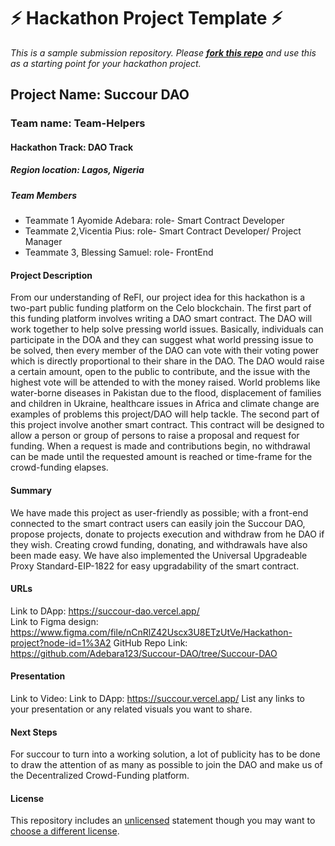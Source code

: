 
# ⚡ Hackathon Project Template ⚡
_This is a sample submission repository.
Please [__fork this repo__](https://help.github.com/articles/fork-a-repo/) and use this as a starting point for your hackathon project._

## Project Name:  Succour DAO
### Team name: Team-Helpers
#### Hackathon Track: DAO Track

##### Region location: Lagos, Nigeria

##### Team Members
- Teammate 1 Ayomide Adebara: role- Smart Contract Developer
- Teammate 2,Vicentia Pius: role- Smart Contract Developer/ Project Manager
- Teammate 3, Blessing Samuel: role- FrontEnd 

#### Project Description
From our understanding of ReFI, our project idea for this hackathon is a two-part public funding platform on the Celo blockchain.
The first part of this funding platform involves writing a DAO smart contract. The DAO will work together to help solve pressing world issues.
Basically, individuals can participate in the DOA and they can suggest what world pressing issue to be solved, then every member of the DAO can vote with their voting power which is directly proportional to their share in the DAO.
The DAO would raise a certain amount, open to the public to contribute, and the issue with the highest vote will be attended to with the money raised.
World problems like water-borne diseases in Pakistan due to the flood, displacement of families and children in Ukraine, healthcare issues in Africa and climate change are examples of problems this project/DAO will help tackle.
The second part of this project involve another smart contract. This contract will be designed to allow a person or group of persons to raise a proposal and request for funding. When a request is made and contributions begin, no withdrawal can be made until the requested amount is reached or time-frame for the crowd-funding elapses. 


#### Summary
We have made this project as user-friendly as possible; with a front-end connected to the smart contract users can easily join the Succour DAO, propose projects, donate to projects execution and withdraw from he DAO if they wish. Creating crowd funding, donating, and withdrawals have also been made easy.
We have also implemented the Universal Upgradeable Proxy Standard-EIP-1822 for easy upgradability of the smart contract.

#### URLs  
Link to DApp: <https://succour-dao.vercel.app/>  
Link to Figma design: <https://www.figma.com/file/nCnRlZ42Uscx3U8ETzUtVe/Hackathon-project?node-id=1%3A2>
GitHub Repo Link: <https://github.com/Adebara123/Succour-DAO/tree/Succour-DAO>


#### Presentation
Link to Video: 
Link to DApp: <https://succour.vercel.app/>
List any links to your presentation or any related visuals you want to share.

#### Next Steps
For succour to turn into a working solution, a lot of publicity has to be done to draw the attention of as many as possible to join the DAO and make us of the Decentralized Crowd-Funding platform.


#### License
This repository includes an [unlicensed](http://unlicense.org/) statement though you may want to [choose a different license](https://choosealicense.com/).
